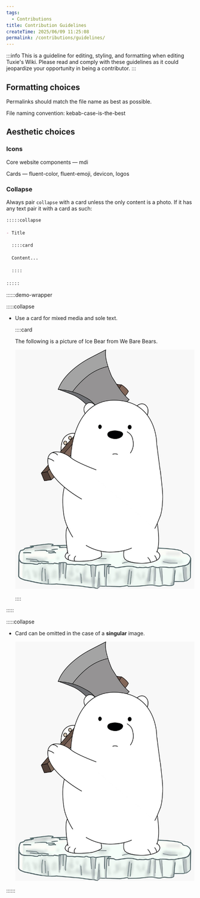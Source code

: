 ```yaml
---
tags:
  - Contributions
title: Contribution Guidelines
createTime: 2025/06/09 11:25:08
permalink: /contributions/guidelines/
---
```


:::info This is a guideline for editing, styling, and formatting when editing Tuxie's Wiki. Please read and comply with these guidelines as it could jeopardize your opportunity in being a contributor.
:::

## Formatting choices

Permalinks should match the file name as best as possible.

File naming convention: kebab-case-is-the-best

## Aesthetic choices

### Icons

Core website components — mdi

Cards — fluent-color, fluent-emoji, devicon, logos

### Collapse

Always pair `collapse` with a card unless the only content is a photo. If it has any text pair it with a card as such:

```md
:::::collapse

- Title

  ::::card

  Content...

  ::::

:::::
```

::::::demo-wrapper

:::::collapse

- Use a card for mixed media and sole text.

  ::::card

  The following is a picture of Ice Bear from We Bare Bears.

  ![Ice Bear](./assets/ice-bear.jpg)

  ::::

:::::

:::::collapse

- Card can be omitted in the case of a **singular** image.

  ![Ice Bear](./assets/ice-bear.jpg)

::::::
